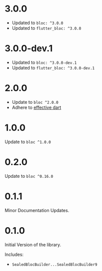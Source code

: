 # 3.0.0

- Updated to `bloc: ^3.0.0`
- Updated to `flutter_bloc: ^3.0.0`

# 3.0.0-dev.1

- Updated to `bloc: ^3.0.0-dev.1`
- Updated to `flutter_bloc: ^3.0.0-dev.1`

# 2.0.0

- Update to `bloc ^2.0.0`
- Adhere to [effective dart](https://dart.dev/guides/language/effective-dart)

# 1.0.0

Update to `bloc ^1.0.0`

# 0.2.0

Update to `bloc ^0.16.0`

# 0.1.1

Minor Documentation Updates.

# 0.1.0

Initial Version of the library.

Includes:

- `SealedBlocBuilder...SealedBlocBuilder9`
